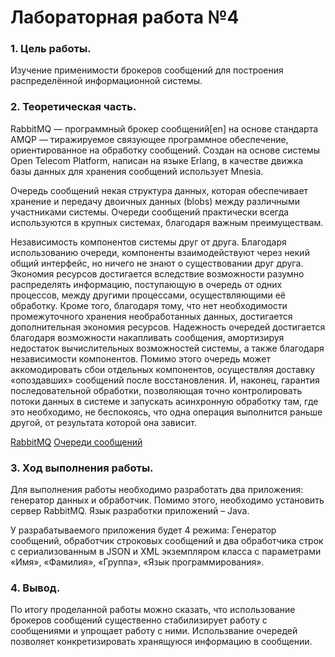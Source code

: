# Лабораторная работа №4

### 1. Цель работы.

Изучение применимости брокеров сообщений для построения распределённой информационной системы.

### 2. Теоретическая часть.
RabbitMQ — программный брокер сообщений[en] на основе стандарта AMQP — тиражируемое связующее программное обеспечение, ориентированное на обработку сообщений. Создан на основе системы Open Telecom Platform, написан на языке Erlang, в качестве движка базы данных для хранения сообщений использует Mnesia.

Очередь сообщений некая структура данных, которая обеспечивает хранение и передачу двоичных данных (blobs) между различными участниками системы. Очереди сообщений практически всегда используются в крупных системах, благодаря важным преимуществам.

Независимость компонентов системы друг от друга. Благодаря использованию очереди, компоненты взаимодействуют через некий общий интерфейс, но ничего не знают о существовании друг друга.
Экономия ресурсов достигается вследствие возможности разумно распределять информацию, поступающую в очередь от одних процессов, между другими процессами, осуществляющими её обработку. Кроме того, благодаря тому, что нет необходимости промежуточного хранения необработанных данных, достигается дополнительная экономия ресурсов.
Надежность очередей достигается благодаря возможности накапливать сообщения, амортизируя недостаток вычислительных возможностей системы, а также благодаря независимости компонентов. Помимо этого очередь может аккомодировать сбои отдельных компонентов, осуществляя доставку «опоздавших» сообщений после восстановления.
И, наконец, гарантия последовательной обработки, позволяющая точно контролировать потоки данных в системе и запускать асинхронную обработку там, где это необходимо, не беспокоясь, что одна операция выполнится раньше другой, от результата которой она зависит.

[RabbitMQ](https://ru.wikipedia.org/wiki/RabbitMQ) [Очереди сообщений](https://makeomatic.ru/blog/2013/10/16/RabbitMQ/)

### 3. Ход выполнения работы.

Для выполнения работы необходимо разработать два приложения: генератор данных и обработчик. Помимо этого, необходимо установить сервер RabbitMQ.  Язык разработки приложений – Java.

У разрабатываемого приложения будет 4 режима: Генератор сообщений, обработчик строковых сообщений и два обработчика строк с сериализованным в JSON и XML экземпляром класса с параметрами «Имя», «Фамилия», «Группа», «Язык программирования». 

### 4. Вывод.

По итогу проделанной работы можно сказать, что использование брокеров сообщений существенно стабилизирует работу с сообщениями и упрощает работу с ними. Использвание очередей позволяет конкретизировать хранящуюся информацию в сообщении.
